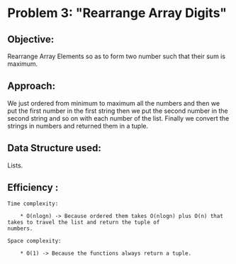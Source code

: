 # Problem 3:  "Rearrange Array Digits" 


## Objective:

Rearrange Array Elements so as to form two number such that their sum is maximum.


## Approach:

We just ordered from minimum to maximum all the numbers and then we put the first number in the first string then we put the second number in the second string and so on with each number of the list. Finally we convert the strings in numbers and returned them in a tuple. 


## Data Structure used:

Lists.


## Efficiency :

    Time complexity:
        
        * O(nlogn) -> Because ordered them takes O(nlogn) plus O(n) that takes to travel the list and return the tuple of                                 numbers. 

    Space complexity:
    
        * O(1) -> Because the functions always return a tuple. 

    